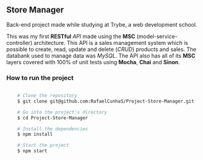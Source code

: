 ## Store Manager

Back-end project made while studying at Trybe, a web development school.

This was my first __RESTful__ _API_ made using the __MSC__ (model-service-controller) architecture.
This API is a sales management system which is possible to create, read, update and delete (_CRUD_) products and sales.
The databank used to manage data was _MySQL_.
The API also has all of its __MSC__ layers covered with 100% of unit tests using __Mocha__, __Chai__ and __Sinon__.

### How to run the project

```bash

    # Clone the repository
    $ git clone git@github.com:RafaelCunhaS/Project-Store-Manager.git

    # Go into the project's directory
    $ cd Project-Store-Manager

    # Install the dependencies
    $ npm install

    # Start the project
    $ npm start
```
